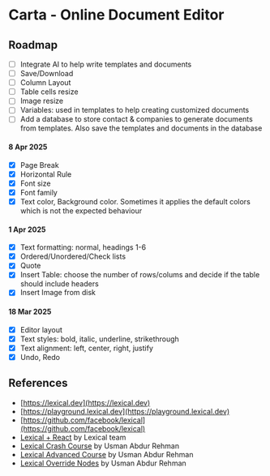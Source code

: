 # Carta - Online Document Editor

## Roadmap

- [ ] Integrate AI to help write templates and documents
- [ ] Save/Download
- [ ] Column Layout
- [ ] Table cells resize
- [ ] Image resize
- [ ] Variables: used in templates to help creating customized documents
- [ ] Add a database to store contact & companies to generate documents from templates. Also save the templates and documents in the database

#### 8 Apr 2025

- [x] Page Break
- [x] Horizontal Rule
- [x] Font size
- [x] Font family
- [x] Text color, Background color. Sometimes it applies the default colors which is not the expected behaviour

#### 1 Apr 2025

- [x] Text formatting: normal, headings 1-6
- [x] Ordered/Unordered/Check lists
- [x] Quote
- [x] Insert Table: choose the number of rows/colums and decide if the table should include headers
- [x] Insert Image from disk

#### 18 Mar 2025

- [x] Editor layout
- [x] Text styles: bold, italic, underline, strikethrough
- [x] Text alignment: left, center, right, justify
- [x] Undo, Redo

## References

- [https://lexical.dev](https://lexical.dev)
- [https://playground.lexical.dev](https://playground.lexical.dev)
- [https://github.com/facebook/lexical](https://github.com/facebook/lexical)
- [Lexical + React](https://www.youtube.com/watch?v=qIqxvk2qcmo&list=PLC50C2hBKlR9hpCSjdChcbbvOzMIxwuGj) by Lexical team
- [Lexical Crash Course](https://youtu.be/XI6nufqMSek?si=SCpzNxmjimAplmzy) by Usman Abdur Rehman
- [Lexical Advanced Course](https://youtu.be/XI6nufqMSek?si=rMVeji1B38KNA2Fi) by Usman Abdur Rehman
- [Lexical Override Nodes](https://youtu.be/LnEmBb6ABl8?si=T8zBK_-0P1w1H4PU) by Usman Abdur Rehman
